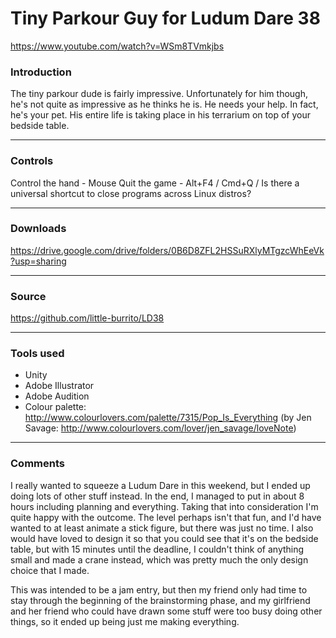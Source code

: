 # Tiny Parkour Guy for Ludum Dare 38

https://www.youtube.com/watch?v=WSm8TVmkjbs

### Introduction
The tiny parkour dude is fairly impressive. Unfortunately for him though, he's not quite as impressive as he thinks he is. He needs your help. In fact, he's your pet. His entire life is taking place in his terrarium on top of your bedside table.

---

### Controls
Control the hand - Mouse
Quit the game - Alt+F4 / Cmd+Q / Is there a universal shortcut to close programs across Linux distros?

---

### Downloads
https://drive.google.com/drive/folders/0B6D8ZFL2HSSuRXlyMTgzcWhEeVk?usp=sharing

---

### Source
https://github.com/little-burrito/LD38

---

### Tools used
- Unity
- Adobe Illustrator
- Adobe Audition
- Colour palette: http://www.colourlovers.com/palette/7315/Pop_Is_Everything (by Jen Savage: http://www.colourlovers.com/lover/jen_savage/loveNote)

---

### Comments
I really wanted to squeeze a Ludum Dare in this weekend, but I ended up doing lots of other stuff instead. In the end, I managed to put in about 8 hours including planning and everything. Taking that into consideration I'm quite happy with the outcome. The level perhaps isn't that fun, and I'd have wanted to at least animate a stick figure, but there was just no time. I also would have loved to design it so that you could see that it's on the bedside table, but with 15 minutes until the deadline, I couldn't think of anything small and made a crane instead, which was pretty much the only design choice that I made.

This was intended to be a jam entry, but then my friend only had time to stay through the beginning of the brainstorming phase, and my girlfriend and her friend who could have drawn some stuff were too busy doing other things, so it ended up being just me making everything.
